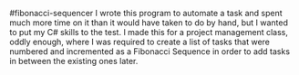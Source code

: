 #fibonacci-sequencer
I wrote this program to automate a task and spent much more time on it than it would have taken to do by hand, but I wanted to put my C# skills to the test.  I made this for a project management class, oddly enough, where I was required to create a list of tasks that were numbered and incremented as a Fibonacci Sequence in order to add tasks in between the existing ones later.  
